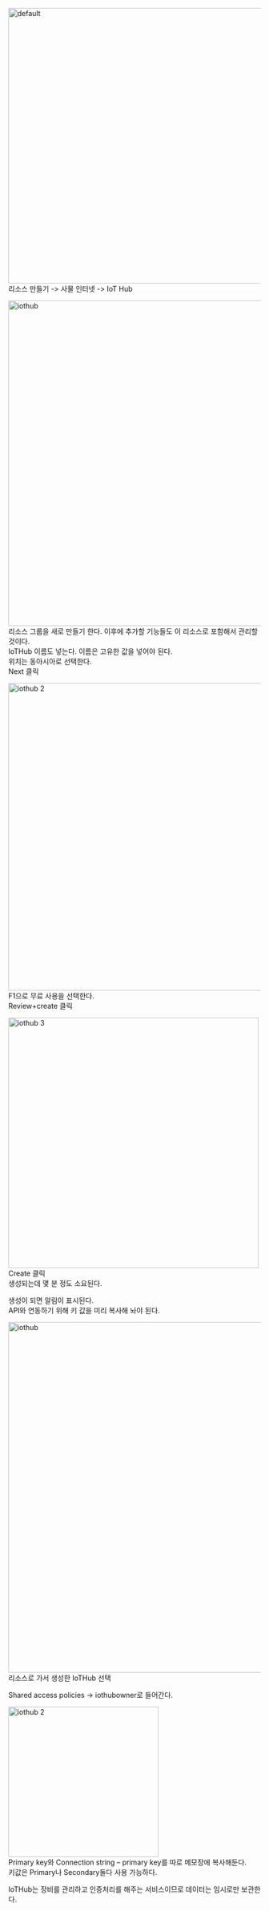 <p>
<img width="550" alt="default" src="https://user-images.githubusercontent.com/6082076/46901560-294aac80-cef1-11e8-86a4-8436a081d815.PNG">
<br>
리소스 만들기 -> 사물 인터넷 -> IoT Hub</p>

<p>
<img width="650" alt="iothub" src="https://user-images.githubusercontent.com/6082076/46901555-28b21600-cef1-11e8-874f-96c10dce715a.PNG">
<br>
리소스 그룹을 새로 만들기 한다. 이후에 추가할 기능들도 이 리소스로 포함해서 관리할 것이다.<br>
IoTHub 이름도 넣는다. 이름은 고유한 값을 넣어야 된다.<br>
위치는 동아시아로 선택한다.<br>
Next 클릭
</p>

<p>
<img width="614" alt="iothub 2" src="https://user-images.githubusercontent.com/6082076/46901556-28b21600-cef1-11e8-906e-33a664b66a11.PNG">
<br>
F1으로 무료 사용을 선택한다. <br>
Review+create 클릭
</p>

<p>
<img width="500" alt="iothub 3" src="https://user-images.githubusercontent.com/6082076/46901557-28b21600-cef1-11e8-9cce-124bb8e3d1e1.PNG">
<br>
Create 클릭<br>
생성되는데 몇 분 정도 소요된다.<br>

생성이 되면 알림이 표시된다.<br>
API와 연동하기 위해 키 값을 미리 복사해 놔야 된다.
</p>

<p>
<img width="700" alt="iothub" src="https://user-images.githubusercontent.com/6082076/46901558-294aac80-cef1-11e8-924d-4c574a5dc95a.PNG">
<br>
리소스로 가서 생성한 IoTHub 선택

Shared access policies -> iothubowner로 들어간다.
</p>

<p>
<img width="300" alt="iothub 2" src="https://user-images.githubusercontent.com/6082076/46901559-294aac80-cef1-11e8-8421-f3b8a744ffa2.PNG">
<br>
Primary key와 Connection string – primary key를 따로 메모장에 복사해둔다.<br>
키값은 Primary나 Secondary둘다 사용 가능하다.

IoTHub는 장비를 관리하고 인증처리를 해주는 서비스이므로 데이터는 임시로만 보관한다.
</p>
